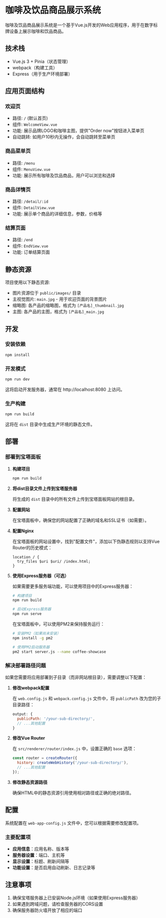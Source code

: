 # 咖啡及饮品商品展示系统

咖啡及饮品商品展示系统是一个基于Vue.js开发的Web应用程序，用于在数字标牌设备上展示咖啡和饮品商品。

## 技术栈

- Vue.js 3 + Pinia（状态管理）
- webpack（构建工具）
- Express（用于生产环境部署）

## 应用页面结构

### 欢迎页

- 路径: `/` (默认首页)
- 组件: `WelcomeView.vue`
- 功能: 展示品牌LOGO和咖啡主图，提供"Order now"按钮进入菜单页
- 自动跳转: 如用户10秒内无操作，会自动跳转至菜单页

### 商品菜单页

- 路径: `/menu`
- 组件: `MenuView.vue`
- 功能: 展示所有咖啡及饮品商品，用户可以浏览和选择

### 商品详情页

- 路径: `/detail/:id`
- 组件: `DetailView.vue`
- 功能: 展示单个商品的详细信息，参数，价格等

### 结算页面

- 路径: `/end`
- 组件: `EndView.vue`
- 功能: 订单结算页面

## 静态资源

项目使用以下静态资源:

- 图片资源位于 `public/images/` 目录
- 主视觉图片: `main.jpg` - 用于欢迎页面的背景图片
- 缩略图: 各产品的缩略图，格式为 `[产品名]_thumbnail.jpg`
- 主图: 各产品的主图，格式为 `[产品名]_main.jpg`

## 开发

### 安装依赖

```bash
npm install
```

### 开发模式

```bash
npm run dev
```

这将启动开发服务器，通常在 http://localhost:8080 上访问。

### 生产构建

```bash
npm run build
```

这将在 `dist` 目录中生成生产环境的静态文件。

## 部署

### 部署到宝塔面板

1. **构建项目**

   ```bash
   npm run build
   ```

2. **将dist目录文件上传到宝塔服务器**

   将生成的 `dist` 目录中的所有文件上传到宝塔面板网站的根目录。

3. **配置网站**

   在宝塔面板中，确保您的网站配置了正确的域名和SSL证书（如需要）。

4. **配置Nginx**

   在宝塔面板的网站设置中，找到"配置文件"，添加以下伪静态规则以支持Vue Router的历史模式：

   ```nginx
   location / {
     try_files $uri $uri/ /index.html;
   }
   ```

5. **使用Express服务器（可选）**

   如果需要更多服务端功能，可以使用项目中的Express服务器：

   ```bash
   # 构建项目
   npm run build
   
   # 启动Express服务器
   npm run serve
   ```

   在宝塔面板中，可以使用PM2来保持服务运行：

   ```bash
   # 安装PM2（如果尚未安装）
   npm install -g pm2
   
   # 使用PM2启动服务器
   pm2 start server.js --name coffee-showcase
   ```

### 解决部署路径问题

如果您需要将应用部署到子目录（而非网站根目录），需要调整以下配置：

1. **修改webpack配置**

   在 `web.config.js` 和 `webpack.config.js` 文件中，将 `publicPath` 改为您的子目录路径：

   ```js
   output: {
     publicPath: '/your-sub-directory/',
     // ...其他配置
   }
   ```

2. **修改Vue Router**

   在 `src/renderer/router/index.js` 中，设置正确的 `base` 选项：

   ```js
   const router = createRouter({
     history: createWebHistory('/your-sub-directory/'),
     // ...其他配置
   });
   ```

3. **修改静态资源路径**

   确保HTML中的静态资源引用使用相对路径或正确的绝对路径。

## 配置

系统配置在 `web-app-config.js` 文件中，您可以根据需要修改配置项。

### 主要配置项

- **应用信息**：应用名称、版本等
- **服务器设置**：端口、主机等
- **显示设置**：标题、刷新间隔等
- **功能设置**：是否启用自动刷新、日志记录等

## 注意事项

1. 确保宝塔服务器上已安装Node.js环境（如果使用Express服务器）
2. 如果遇到跨域问题，请检查服务器的CORS设置
3. 确保服务器防火墙开放了相应的端口
